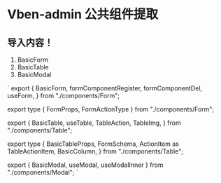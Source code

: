 # Vben-admin 公共组件提取

## 导入内容！

1. BasicForm
2. BasicTable
3. BasicModal

`
export {
  BasicForm,
  formComponentRegister,
  formComponentDel,
  useForm,
} from "./components/Form";

export type { FormProps, FormActionType } from "./components/Form";

export {
  BasicTable,
  useTable,
  TableAction,
  TableImg,
} from "./components/Table";

export type {
  BasicTableProps,
  FormSchema,
  ActionItem as TableActionItem,
  BasicColumn,
} from "./components/Table";

export { BasicModal, useModal, useModalInner } from "./components/Modal";
`